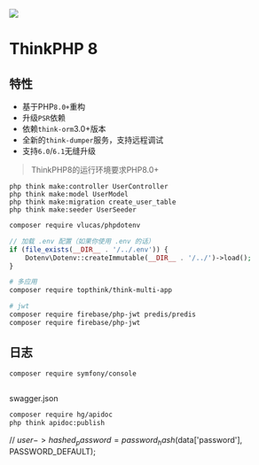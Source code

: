 ![](https://www.thinkphp.cn/uploads/images/20230630/300c856765af4d8ae758c503185f8739.png)

ThinkPHP 8
===============

## 特性

* 基于PHP`8.0+`重构
* 升级`PSR`依赖
* 依赖`think-orm`3.0+版本
* 全新的`think-dumper`服务，支持远程调试
* 支持`6.0`/`6.1`无缝升级

> ThinkPHP8的运行环境要求PHP8.0+

```shell
php think make:controller UserController
php think make:model UserModel
php think make:migration create_user_table
php think make:seeder UserSeeder

```

```bash
composer require vlucas/phpdotenv
```

```php
// 加载 .env 配置（如果你使用 .env 的话）
if (file_exists(__DIR__ . '/../.env')) {
    Dotenv\Dotenv::createImmutable(__DIR__ . '/../')->load();
}
```

```bash
# 多应用
composer require topthink/think-multi-app
```

```bash
# jwt
composer require firebase/php-jwt predis/predis
composer require firebase/php-jwt
```

## 日志
```shell
composer require symfony/console
```

## 
swagger.json

```bash
composer require hg/apidoc
php think apidoc:publish
```


//        $user->hashed_password = password_hash($data['password'], PASSWORD_DEFAULT);